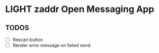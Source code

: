 # LIGHT zaddr Open Messaging App

## TODOS
- [ ] Rescan button
- [ ] Render error message on failed send

